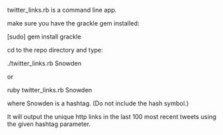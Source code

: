 twitter_links.rb is a command line app.

make sure you have the grackle gem installed:

[sudo] gem install grackle

cd to the repo directory and type:

./twitter_links.rb Snowden

or 

ruby twitter_links.rb Snowden

where Snowden is a hashtag.  (Do not include the hash symbol.)

It will output the unique http links in the last 100 most recent tweets using the given hashtag parameter.
